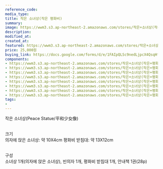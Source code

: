 ```yaml
---
reference_code:
media_type:
title: 작은 소녀상(작은 평화비)
summary:
image: https://wwm3.s3.ap-northeast-2.amazonaws.com/stores/작은+소녀상(작은+평화비)/26_작은소녀상+(8)r.jpg
description:
modified_at:
created_at:
featured: https://wwm3.s3.ap-northeast-2.amazonaws.com/stores/작은+소녀상(작은+평화비)/26_작은소녀상+(8)r.jpg
price: 25,000원
buying_link: https://docs.google.com/forms/d/e/1FAIpQLSc9nedLjpcX4QsqHfsDClSUvnY_z8JjKZMrkfDJmnqozNUliA/viewform
components:
- https://wwm3.s3.ap-northeast-2.amazonaws.com/stores/작은+소녀상(작은+평화비)/26_작은소녀상+(8)r.jpg
- https://wwm3.s3.ap-northeast-2.amazonaws.com/stores/작은+소녀상(작은+평화비)/26_작은소녀상+(7)r.jpg
- https://wwm3.s3.ap-northeast-2.amazonaws.com/stores/작은+소녀상(작은+평화비)/26_작은소녀상+(6)r.jpg
- https://wwm3.s3.ap-northeast-2.amazonaws.com/stores/작은+소녀상(작은+평화비)/26_작은소녀상+(5)r.jpg
- https://wwm3.s3.ap-northeast-2.amazonaws.com/stores/작은+소녀상(작은+평화비)/26_작은소녀상+(4)r.jpg
- https://wwm3.s3.ap-northeast-2.amazonaws.com/stores/작은+소녀상(작은+평화비)/26_작은소녀상+(3)r.jpg
- https://wwm3.s3.ap-northeast-2.amazonaws.com/stores/작은+소녀상(작은+평화비)/26_작은소녀상+(2)r.jpg
- https://wwm3.s3.ap-northeast-2.amazonaws.com/stores/작은+소녀상(작은+평화비)/26_작은소녀상+(1)r.jpg
tags:
-
---
```


작은 소녀상(Peace Statue/平和少女像)

\
크기 \
의자에 앉은 소녀상: 약 10X4cm
평화비 받침대: 약 13X12cm

\
구성\
소녀상 1개(의자에 앉은 소녀상), 빈의자 1개, 평화비 받침대 1개, 안내책 1권(28p)